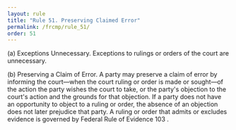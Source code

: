 ```yaml
---
layout: rule
title: "Rule 51. Preserving Claimed Error"
permalink: /frcmp/rule_51/
order: 51
---
```


(a) Exceptions Unnecessary. Exceptions to rulings or orders of the court are unnecessary.


(b) Preserving a Claim of Error. A party may preserve a claim of error by informing the court—when the court ruling or order is made or sought—of the action the party wishes the court to take, or the party's objection to the court's action and the grounds for that objection. If a party does not have an opportunity to object to a ruling or order, the absence of an objection does not later prejudice that party. A ruling or order that admits or excludes evidence is governed by Federal Rule of Evidence 103 .
